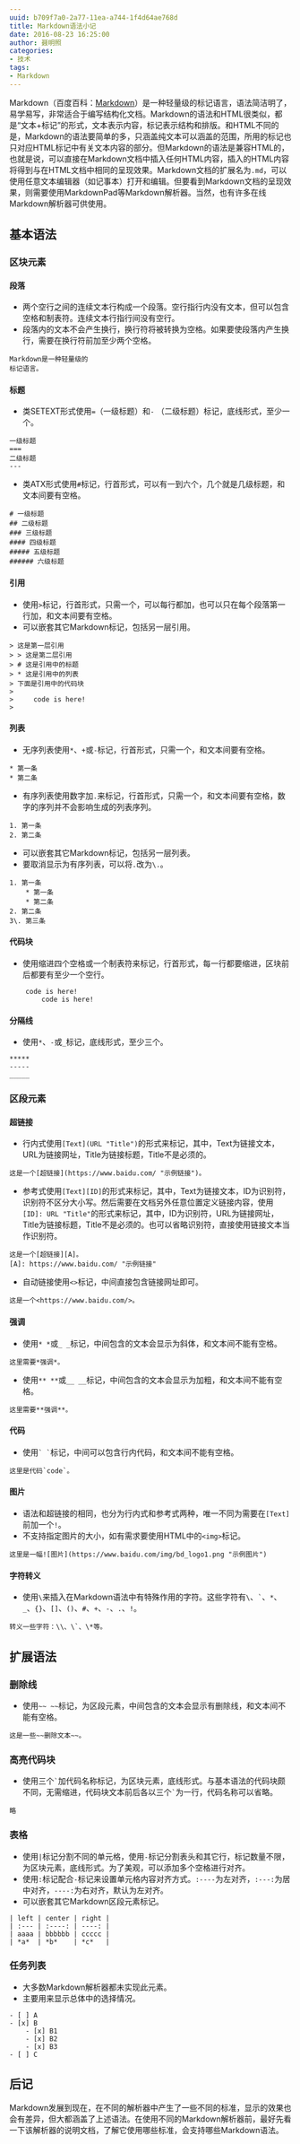 ```yaml
---
uuid: b709f7a0-2a77-11ea-a744-1f4d64ae768d
title: Markdown语法小记
date: 2016-08-23 16:25:00
author: 聂明照
categories:
- 技术
tags:
- Markdown
---
```


Markdown（百度百科：[Markdown](https://baike.baidu.com/link?url=u9yLyguvr1TEzeJViCDtlIHOJgpuJc7iCgYKRecaIUBiUoFmMOIbZhvKbReXCLm4LPtv8QIzokVHe9H78XjS9uNN1_tQ4wrSIAjTxferXOO)）是一种轻量级的标记语言，语法简洁明了，易学易写，非常适合于编写结构化文档。Markdown的语法和HTML很类似，都是“文本+标记”的形式，文本表示内容，标记表示结构和排版。和HTML不同的是，Markdown的语法要简单的多，只涵盖纯文本可以涵盖的范围，所用的标记也只对应HTML标记中有关文本内容的部分。但Markdown的语法是兼容HTML的，也就是说，可以直接在Markdown文档中插入任何HTML内容，插入的HTML内容将得到与在HTML文档中相同的呈现效果。Markdown文档的扩展名为`.md`，可以使用任意文本编辑器（如记事本）打开和编辑。但要看到Markdown文档的呈现效果，则需要使用MarkdownPad等Markdown解析器。当然，也有许多在线Markdown解析器可供使用。

<!-- more -->

## 基本语法

### 区块元素

#### 段落

* 两个空行之间的连续文本行构成一个段落。空行指行内没有文本，但可以包含空格和制表符。连续文本行指行间没有空行。
* 段落内的文本不会产生换行，换行符将被转换为空格。如果要使段落内产生换行，需要在换行符前加至少两个空格。

```
Markdown是一种轻量级的  
标记语言。
```

#### 标题

* 类SETEXT形式使用`=`（一级标题）和`-` （二级标题）标记，底线形式，至少一个。

```
一级标题
===
二级标题
---
```

* 类ATX形式使用`#`标记，行首形式，可以有一到六个，几个就是几级标题，和文本间要有空格。

```
# 一级标题
## 二级标题
### 三级标题
#### 四级标题
##### 五级标题
###### 六级标题
```

#### 引用

* 使用`>`标记，行首形式，只需一个，可以每行都加，也可以只在每个段落第一行加，和文本间要有空格。
* 可以嵌套其它Markdown标记，包括另一层引用。

```
> 这是第一层引用
> > 这是第二层引用
> # 这是引用中的标题
> * 这是引用中的列表
> 下面是引用中的代码块
> 
>     code is here!
> 
```

#### 列表

* 无序列表使用`*`、`+`或`-`标记，行首形式，只需一个，和文本间要有空格。

```
* 第一条
* 第二条
```

* 有序列表使用数字加`.`来标记，行首形式，只需一个，和文本间要有空格，数字的序列并不会影响生成的列表序列。

```
1. 第一条
2. 第二条
```

* 可以嵌套其它Markdown标记，包括另一层列表。
* 要取消显示为有序列表，可以将`.`改为`\.`。

```
1. 第一条
    * 第一条
    * 第二条
2. 第二条
3\. 第三条
```

#### 代码块

* 使用缩进四个空格或一个制表符来标记，行首形式，每一行都要缩进，区块前后都要有至少一个空行。

```
    code is here!
        code is here!
```

#### 分隔线

* 使用`*`、`-`或`_`标记，底线形式，至少三个。

```
*****
-----
_____
```

### 区段元素

#### 超链接

* 行内式使用`[Text](URL "Title")`的形式来标记，其中，Text为链接文本，URL为链接网址，Title为链接标题，Title不是必须的。

```
这是一个[超链接](https://www.baidu.com/ "示例链接")。
```

* 参考式使用`[Text][ID]`的形式来标记，其中，Text为链接文本，ID为识别符，识别符不区分大小写。然后需要在文档另外任意位置定义链接内容，使用`[ID]: URL "Title"`的形式来标记，其中，ID为识别符，URL为链接网址，Title为链接标题，Title不是必须的。也可以省略识别符，直接使用链接文本当作识别符。

```
这是一个[超链接][A]。
[A]: https://www.baidu.com/ "示例链接"
```

* 自动链接使用`<>`标记，中间直接包含链接网址即可。

```
这是一个<https://www.baidu.com/>。
```

#### 强调

* 使用`* *`或`_ _`标记，中间包含的文本会显示为斜体，和文本间不能有空格。

```
这里需要*强调*。
```

* 使用`** **`或`__ __`标记，中间包含的文本会显示为加粗，和文本间不能有空格。

```
这里需要**强调**。
```

#### 代码

* 使用`` ` ` ``标记，中间可以包含行内代码，和文本间不能有空格。

```
这里是代码`code`。
```

#### 图片

* 语法和超链接的相同，也分为行内式和参考式两种，唯一不同为需要在`[Text]`前加一个`!`。
* 不支持指定图片的大小，如有需求要使用HTML中的`<img>`标记。

```
这里是一幅![图片](https://www.baidu.com/img/bd_logo1.png "示例图片")
```

#### 字符转义

* 使用`\`来插入在Markdown语法中有特殊作用的字符。这些字符有`\`、`` ` ``、`*`、`_`、`{}`、`[]`、`()`、`#`、`+`、`-`、`.`、`!`。

```
转义一些字符：\\、\`、\*等。
```

## 扩展语法

### 删除线

* 使用`~~ ~~`标记，为区段元素，中间包含的文本会显示有删除线，和文本间不能有空格。

```
这是一些~~删除文本~~。
```

### 高亮代码块

* 使用三个`` ` ``加代码名称标记，为区块元素，底线形式。与基本语法的代码块颇不同，无需缩进，代码块文本前后各以三个`` ` ``为一行，代码名称可以省略。

```
略
```

### 表格

* 使用`|`标记分割不同的单元格，使用`-`标记分割表头和其它行，标记数量不限，为区块元素，底线形式。为了美观，可以添加多个空格进行对齐。
* 使用`:`标记配合`-`标记来设置单元格内容对齐方式。`:----`为左对齐，`:---:`为居中对齐，`----:`为右对齐，默认为左对齐。
* 可以嵌套其它Markdown区段元素标记。

```
| left | center | right |
| :--- | :----: | ----: |
| aaaa | bbbbbb | ccccc |
| *a*  | *b*    | *c*   |
```

### 任务列表

* 大多数Markdown解析器都未实现此元素。
* 主要用来显示总体中的选择情况。

```
- [ ] A
- [x] B
    - [x] B1
    - [x] B2
    - [x] B3
- [ ] C
```

## 后记

Markdown发展到现在，在不同的解析器中产生了一些不同的标准，显示的效果也会有差异，但大都涵盖了上述语法。在使用不同的Markdown解析器前，最好先看一下该解析器的说明文档，了解它使用哪些标准，会支持哪些Markdown语法。

